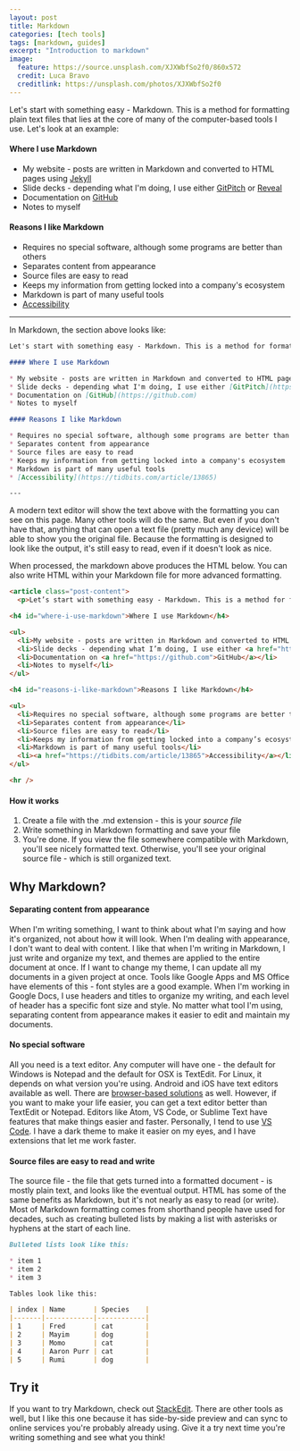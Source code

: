 ```yaml
---
layout: post
title: Markdown
categories: [tech tools]
tags: [markdown, guides]
excerpt: "Introduction to markdown"
image:
  feature: https://source.unsplash.com/XJXWbfSo2f0/860x572
  credit: Luca Bravo
  creditlink: https://unsplash.com/photos/XJXWbfSo2f0
---
```

Let's start with something easy - Markdown. This is a method for formatting plain text files that lies at the core of many of the computer-based tools I use. Let's look at an example:

#### Where I use Markdown

* My website - posts are written in Markdown and converted to HTML pages using [Jekyll](https://jekyllrb.com/)
* Slide decks - depending what I'm doing, I use either [GitPitch](https://gitpitch.com/) or [Reveal](http://lab.hakim.se/reveal-js/#/)
* Documentation on [GitHub](https://github.com)
* Notes to myself

#### Reasons I like Markdown

* Requires no special software, although some programs are better than others
* Separates content from appearance
* Source files are easy to read
* Keeps my information from getting locked into a company's ecosystem
* Markdown is part of many useful tools
* [Accessibility](https://tidbits.com/article/13865)

---

In Markdown, the section above looks like:
```markdown
Let's start with something easy - Markdown. This is a method for formatting plain text files that lies at the core of many of the computer-based tools I use. Let's look at an example:

#### Where I use Markdown

* My website - posts are written in Markdown and converted to HTML pages using [Jekyll](https://jekyllrb.com/)
* Slide decks - depending what I'm doing, I use either [GitPitch](https://gitpitch.com/) or [Reveal](http://lab.hakim.se/reveal-js/#/)
* Documentation on [GitHub](https://github.com)
* Notes to myself

#### Reasons I like Markdown

* Requires no special software, although some programs are better than others
* Separates content from appearance
* Source files are easy to read
* Keeps my information from getting locked into a company's ecosystem
* Markdown is part of many useful tools
* [Accessibility](https://tidbits.com/article/13865)

---
```

A modern text editor will show the text above with the formatting you can see on this page. Many other tools will do the same. But even if you don't have that, anything that can open a text file (pretty much any device) will be able to show you the original file. Because the formatting is designed to look like the output, it's still easy to read, even if it doesn't look as nice.

When processed, the markdown above produces the HTML below. You can also write HTML within your Markdown file for more advanced formatting.

```html
<article class="post-content">
  <p>Let’s start with something easy - Markdown. This is a method for formatting plain text files that lies at the core of many of the computer-based tools I use. Let’s look at an example:</p>

<h4 id="where-i-use-markdown">Where I use Markdown</h4>

<ul>
  <li>My website - posts are written in Markdown and converted to HTML pages using <a href="https://jekyllrb.com/">Jekyll</a></li>
  <li>Slide decks - depending what I’m doing, I use either <a href="https://gitpitch.com/">GitPitch</a> or <a href="http://lab.hakim.se/reveal-js/#/">Reveal</a></li>
  <li>Documentation on <a href="https://github.com">GitHub</a></li>
  <li>Notes to myself</li>
</ul>

<h4 id="reasons-i-like-markdown">Reasons I like Markdown</h4>

<ul>
  <li>Requires no special software, although some programs are better than others</li>
  <li>Separates content from appearance</li>
  <li>Source files are easy to read</li>
  <li>Keeps my information from getting locked into a company’s ecosystem</li>
  <li>Markdown is part of many useful tools</li>
  <li><a href="https://tidbits.com/article/13865">Accessibility</a></li>
</ul>

<hr />
```


#### How it works

1. Create a file with the .md extension - this is your *source file*
2. Write something in Markdown formatting and save your file
3. You're done. If you view the file somewhere compatible with Markdown, you'll see nicely formatted text. Otherwise, you'll see your original source file - which is still organized text.

## Why Markdown?

#### Separating content from appearance

When I'm writing something, I want to think about what I'm saying and how it's organized, not about how it will look. When I'm dealing with appearance, I don't want to deal with content. I like that when I'm writing in Markdown, I just write and organize my text, and themes are applied to the entire document at once. If I want to change my theme, I can update all my documents in a given project at once. Tools like Google Apps and MS Office have elements of this - font styles are a good example. When I'm working in Google Docs, I use headers and titles to organize my writing, and each level of header has a specific font size and style. No matter what tool I'm using, separating content from appearance makes it easier to edit and maintain my documents.

#### No special software

All you need is a text editor. Any computer will have one - the default for Windows is Notepad and the default for OSX is TextEdit. For Linux, it depends on what version you're using. Android and iOS have text editors available as well. There are [browser-based solutions](https://stackedit.io/) as well. However, if you want to make your life easier, you can get a text editor better than TextEdit or Notepad. Editors like Atom, VS Code, or Sublime Text have features that make things easier and faster. Personally, I tend to use [VS Code](https://code.visualstudio.com/). I have a dark theme to make it easier on my eyes, and I have extensions that let me work faster.

#### Source files are easy to read and write

The source file - the file that gets turned into a formatted document - is mostly plain text, and looks like the eventual output. HTML has some of the same benefits as Markdown, but it's not nearly as easy to read (or write). Most of Markdown formatting comes from shorthand people have used for decades, such as creating bulleted lists by making a list with asterisks or hyphens at the start of each line.

```markdown
Bulleted lists look like this:

* item 1
* item 2
* item 3

Tables look like this:

| index | Name       | Species    |
|-------|------------|------------|
| 1     | Fred       | cat        |
| 2     | Mayim      | dog        |
| 3     | Momo       | cat        |
| 4     | Aaron Purr | cat        |
| 5     | Rumi       | dog        |
```

## Try it

If you want to try Markdown, check out [StackEdit](https://stackedit.io/). There are other tools as well, but I like this one because it has side-by-side preview and can sync to online services you're probably already using. Give it a try next time you're writing something and see what you think!